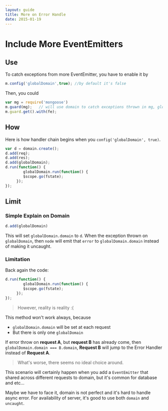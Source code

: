 ```yaml
---
layout: guide
title: More on Error Handle
date: 2015-01-19
---
```



# Include More EventEmitters


## Use

To catch exceptions from more EventEmitter, you have to enable it by

~~~javascript
m.config('globalDomain',true); //by default it's false
~~~


Then, you could 

~~~javascript
var mg = require('mongoose')
m.guard(mg);   // will use domain to catch exceptions thrown in mg, globalDomain.add(mg);
m.guard.get().with(fe);
~~~



## How 

Here is how handler chain begins when you `config('globalDomain', true)`.  

~~~javascript
var d = domain.create();
d.add(req);
d.add(res);
d.add(globalDomain);
d.run(function() {
        globalDomain.run(function() {
        $scope.go(fstate);
     });
});
~~~

## Limit




### Simple Explain on Domain

~~~javascript
d.add(globalDomain)
~~~

This will set `globalDomain.domain`  to `d`. When the exception thrown on `globalDomain`, then `node` will emit that `error` to `globalDomain.domain` instead of making it uncaught.


### Limitation

Back again the code:

~~~javascript
d.run(function() {
        globalDomain.run(function() {
        $scope.go(fstate);
     });
});
~~~

> However, reality is reality :(   


This method won't work always, because

- `globalDomain.domain` will be set at each request
- But there is only one `globalDomain`

If error throw on **request A**, but **request B** has already come, then `globalDomain.domain === B.domain`, **Request B** will jump to the Error Handler instead of **Request A**.


> What's worse, there seems no ideal choice around.


This scenario will certainly happen when you add a `EventEmitter` that shared across different requests to domain, but it's common for database and etc...


Maybe we have to face it, domain is not perfect and it's hard to handle async error. For availability of server, it's good to use both `domain` and `uncaught`.







